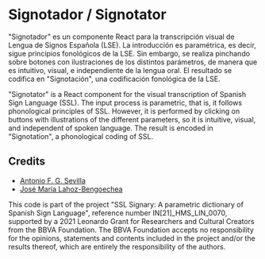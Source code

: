 # Signotador / Signotator

"Signotador" es un componente React para la transcripción visual de Lengua de
Signos Española (LSE). La introducción es paramétrica, es decir, sigue
principios fonológicos de la LSE. Sin embargo, se realiza pinchando sobre
botones con ilustraciones de los distintos parámetros, de manera que es
intuitivo, visual, e independiente de la lengua oral. El resultado se codifica
en "Signotación", una codificación fonológica de la LSE.

"Signotator" is a React component for the visual transcription of Spanish Sign Language
(SSL). The input process is parametric, that is, it follows phonological
principles of SSL. However, it is performed by clicking on buttons with
illustrations of the different parameters, so it is intuitive, visual, and
independent of spoken language. The result is encoded in "Signotation",
a phonological coding of SSL.

## Credits

- [Antonio F. G. Sevilla](https://github.com/agarsev)
- [José María Lahoz-Bengoechea](https://github.com/jmlahoz)

This code is part of the project "SSL Signary: A parametric dictionary of
Spanish Sign Language", reference number IN[21]_HMS_LIN_0070, supported
by a 2021 Leonardo Grant for Researchers and Cultural Creators from the BBVA
Foundation. The BBVA Foundation accepts no responsibility for the opinions,
statements and contents included in the project and/or the results thereof,
which are entirely the responsibility of the authors.
